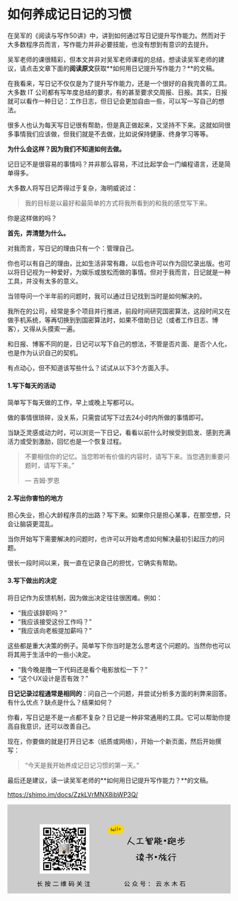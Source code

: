 # 如何养成记日记的习惯

在吴军的《阅读与写作50讲》中，讲到如何通过写日记提升写作能力。然而对于大多数程序员而言，写作能力并非必要技能，也没有想到有意识的去提升。

吴军老师的课很精彩，但本文并非对吴军老师课程的总结，想读读吴军老师的建议，请点击文章下面的**阅读原文**获取**如何用日记提升写作能力？**的文稿。

在我看来，写日记不仅仅是为了提升写作能力，还是一个很好的自我完善的工具。大多数 IT 公司都有写年度总结的要求，有的甚至要求交周报、日报。其实，日报就可以看作一种日记：工作日志，但日记会更加自由一些，可以写一写自己的想法。

很多人也认为每天写日记很有帮助，但是真正做起来，又坚持不下来。这就如同很多事情我们应该做，但我们就是不去做，比如说保持健康、终身学习等等。

**为什么会这样？因为我们不知道如何去做。**

记日记不是很容易的事情吗？并非那么容易，不过比起学会一门编程语言，还是简单得多。

大多数人将写日记弄得过于复杂，海明威说过：

> 我的目​​标是以最好和最简单的方式将我所看到的和我的感觉写下来。

你是这样做的吗？

**首先，弄清楚为什么。**

对我而言，写日记的理由只有一个：管理自己。

你也可以有自己的理由，比如生活非常有趣，以后也许可以作为回忆录出版。也可以将日记视为一种爱好，为娱乐或放松而做的事情。但对于我而言，日记就是一种工具，并没有太多的意义。

当领导问一个半年前的问题时，我可以通过日记找到当时是如何解决的。

我所在的公司，经常是多个项目并行推进，前段时间研究国密算法，这段时间又在做手机系统，等再切换到到国密算法时，如果不借助日记（或者工作日志、博客），又得从头摸索一遍。

和日报、博客不同的是，日记可以写下自己的想法，不管是否片面、是否个人化，也是作为认识自己的契机。

有点动心，但不知道该写些什么？试试从以下3个方面入手。

#### 1.写下每天的活动

简单写下每天做的工作，早上或晚上写都可以。

做的事情很琐碎，没关系，只需尝试写下过去24小时内所做的事情即可。

当缺乏灵感或动力时，可以浏览一下日记，看看以前什么时候受到启发、感到充满活力或受到激励，回忆也是一个恢复过程。

> 不要相信你的记忆。当您聆听有价值的内容时，请写下来。当您遇到重要问题时，请写下来。” 
> 
>  — 吉姆·罗恩

#### 2.写出你害怕的地方

担心失业，担心大龄程序员的出路？写下来。如果你只是担心某事，在那空想，只会让脑袋更混乱。

当你开始写下需要解决的问题时，也许可以开始考虑如何解决最初引起压力的问题。

很长一段时间以来，我一直在记录自己的担忧，它确实有帮助。

#### 3.写下做出的决定

将日记作为反馈机制，因为做出决定往往很困难。例如：

* “我应该辞职吗？”
* “我应该接受这份工作吗？”
* “我应该向老板提加薪吗？”

这些都是重大决策的例子。简单写下你当时是怎么思考这个问题的。当然你也可以将其用于生活中的一些小决定。

* “我今晚是撸一下代码还是看个电影放松一下？”
* “这个UX设计是否有效？”

**日记记录过程通常是相同的**：问自己一个问题，并尝试分析多方面的利弊来回答。有什么优点？缺点是什么？结果如何？

你看，写日记是不是一点都不复杂？日记是一种非常通用的工具。它可以帮助你提高自我意识，还可以改善自己。

现在，你要做的就是打开日记本（纸质或网络），开始一个新页面，然后开始撰写：

> “今天是我开始养成记日记习惯的第一天。”

最后还是建议，读一读吴军老师的**如何用日记提升写作能力？**的文稿。

https://shimo.im/docs/ZzkLVrMNX8ibWP3Q/

![](https://raw.githubusercontent.com/mogoweb/mywritings/master/book_wechat/common_images/%E5%BE%AE%E4%BF%A1%E5%85%AC%E4%BC%97%E5%8F%B7_%E5%85%B3%E6%B3%A8%E4%BA%8C%E7%BB%B4%E7%A0%81.png)